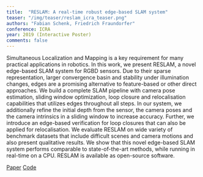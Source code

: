 ```yaml
---
title:  "RESLAM: A real-time robust edge-based SLAM system"
teaser: "/img/teaser/reslam_icra_teaser.png"
authors: "Fabian Schenk, Friedrich Fraundorfer"
conference: ICRA
year: 2019 (Interactive Poster)
comments: false
---
```


Simultaneous Localization and Mapping is a key requirement for many practical applications in robotics. In
this work, we present RESLAM, a novel edge-based SLAM system for RGBD sensors. Due to their sparse representation, larger convergence basin and stability under illumination
changes, edges are a promising alternative to feature-based or other direct approaches. We build a complete SLAM pipeline
with camera pose estimation, sliding window optimization, loop closure and relocalisation capabilities that utilizes edges
throughout all steps. In our system, we additionally refine the initial depth from the sensor, the camera poses and the camera
intrinsics in a sliding window to increase accuracy. Further, we introduce an edge-based verification for loop closures that
can also be applied for relocalisation. We evaluate RESLAM on wide variety of benchmark datasets that include difficult
scenes and camera motions and also present qualitative results. We show that this novel edge-based SLAM system performs
comparable to state-of-the-art methods, while running in real-time on a CPU. RESLAM is available as open-source software.

[Paper](https://github.com/fabianschenk/fabianschenk.github.io/blob/master/files/schenk_uavg_2019.pdf)
[Code](https://github.com/fabianschenk/RESLAM)
